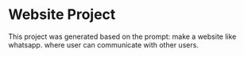 # Website Project

This project was generated based on the prompt: make a website like whatsapp. where user can communicate with other users.
